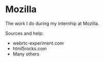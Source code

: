 Mozilla
======

The work I do during my internhip at Mozilla.


Sources and help:
- webrtc-experiment.com
- html5rocks.com
- Many others
